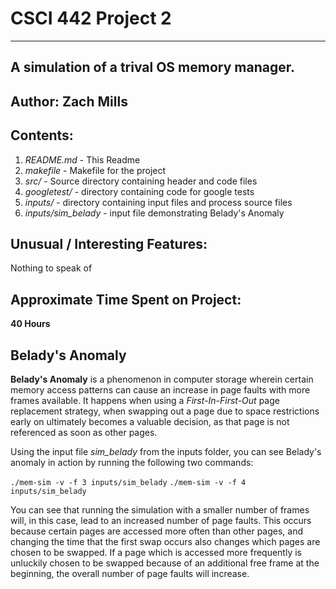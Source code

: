 # CSCI 442 Project 2
-------------------------------------------
A simulation of a trival OS memory manager.
-------------------------------------------
## Author: Zach Mills

## Contents:

1. *README.md* - This Readme
2. *makefile* - Makefile for the project
3. *src/* - Source directory containing header and code files
4. *googletest/* - directory containing code for google tests
5. *inputs/* - directory containing input files and process source files
6. *inputs/sim_belady* - input file demonstrating Belady's Anomaly

## Unusual / Interesting Features:

Nothing to speak of

## Approximate Time Spent on Project:

**40 Hours**

## Belady's Anomaly

**Belady's Anomaly** is a phenomenon in computer storage wherein certain memory access patterns can cause an increase in page faults with more frames available. It happens when using a *First-In-First-Out* page replacement strategy, when swapping out a page due to space restrictions early on ultimately becomes a valuable decision, as that page is not referenced as soon as other pages.

Using the input file *sim_belady* from the inputs folder, you can see Belady's anomaly in action by running the following two commands:

`./mem-sim -v -f 3 inputs/sim_belady`
`./mem-sim -v -f 4 inputs/sim_belady`

You can see that running the simulation with a smaller number of frames will, in this case, lead to an increased number of page faults. This occurs because certain pages are accessed more often than other pages, and changing the time that the first swap occurs also changes which pages are chosen to be swapped. If a page which is accessed more frequently is unluckily chosen to be swapped because of an additional free frame at the beginning, the overall number of page faults will increase.
